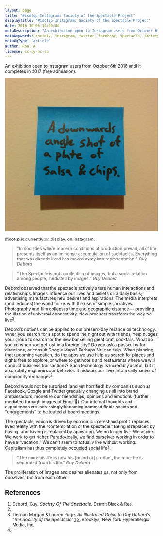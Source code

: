 ```yaml
---
layout: page
title: "#isotsp Instagram: Society of the Spectacle Project"
displayTitle: "#isotsp Instagram: Society of the Spectacle Project"
date: 2016-10-06 12:00:00
metaDescription: "An exhibition open to Instagram users from October 6th 2016 until it completes in 2017."
metaKeywords: society, instagram, twitter, facebook, spectacle, society of the spectacle
metaOgType: "article"
author: Ron. A
license: cc-by-nc-sa
---
```


An exhibition open to Instagram users from October 6th 2016 until it completes in 2017 (free admission). 

<amp-img src="/static/images/2016-10-06-salsa-n-chips.jpg"
  alt="First picture in the series" title="First picture in the series"
  width="1920" height="312" layout="responsive"></amp-img>
<noscript>
  <img src="/static/images/2016-10-06-salsa-n-chips.jpg"
    alt="First picture in the series" title="First picture in the series">
</noscript>


[#isotsp is currently on display, on Instagram.](https://www.instagram.com/explore/tags/isotsp/)

> "In societies where modern conditions of production prevail, all of life
> presents itself as an immense accumulation of spectacles. Everything that
> was directly lived has moved away into representation."
> <cite>Guy Debord</cite>

> "The Spectacle is not a collection of images, but a social relation among people,
> mediated by images."
> <cite>Guy Debord</cite>

Debord observed that the spectacle actively alters human interactions and
relationships. Images influence our lives and beliefs on a daily basis;
advertising manufactures new desires and aspirations. The media interprets
(and reduces) the world for us with the use of simple narratives. Photography
and film collapses time and geographic distance — providing the illusion of
universal connectivity. New products transform the way we live<sup>[2](#2)</sup>.

Debord’s notions can be applied to our present-day reliance on technology. 
When you search for a spot to spend the night out  with friends, Yelp nudges your group to search for the new bar selling great craft cocktails. What do you do when you get lost in a foreign
 city? Do you ask a passer-by for directions, or consult Google Maps? Perhaps 
Siri can help. When planning that upcoming vacation, do the apps we use help 
us search for places and sights free to explore, or where to get hotels and 
restaurants where we will conduct business transactions? Such technology is 
incredibly useful, but it also subtly engineers our behavior. It reduces our 
lives into a daily series of commodity exchanges<sup>[2](#2)</sup>. 

Debord would not be surprised (and yet horrified) by companies such as Facebook, 
Google and Twitter gradually changing us all into brand ambassadors, monetize 
our friendships, opinions and emotions (further mediated through images of 
Emoji 🤷). Our internal thoughts and experiences are increasingly becoming 
commodifiable assets and "engagements" to be touted at board meetings.

The spectacle, which is driven by economic interest and profit, replaces 
lived reality with the “contemplation of the spectacle.” Being is replaced 
by having, and having is replaced by appearing. We no longer live. We 
aspire. We work to get richer. Paradoxically, we find ourselves working 
in order to have a “vacation.” We can’t seem to actually live without working. 
Capitalism has thus completely occupied social life<sup>[2](#2)</sup>.

> "The more his life is now his [brand or] product, the more he is separated 
> from his life."
> <cite>Guy Debord</cite>

The proliferation of images and desires alienates us, not only from ourselves,
but from each other.


## References

1. Debord, Guy.
  _Society Of The Spectacle_.
  Detroit
  Black & Red.
  1983.
1. Tiernan Morgan & Lauren Purje.
  _An Illustrated Guide to Guy Debord’s ‘The Society of the Spectacle’_
  [1](http://web.archive.org/web/20160827215147/http://hyperallergic.com/313435/an-illustrated-guide-to-guy-debords-the-society-of-the-spectacle/)
  [2](http://hyperallergic.com/313435/an-illustrated-guide-to-guy-debords-the-society-of-the-spectacle/).
  Brooklyn, New York
  Hyperallergic Media, Inc.
  2016.
